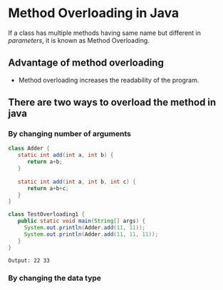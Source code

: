 # Method Overloading in Java
If a class has multiple methods having same name but different in *parameters*, it is known as Method Overloading.

## Advantage of method overloading
 - Method overloading increases the readability of the program.

## There are two ways to overload the method in java

### By changing number of arguments

```java
class Adder {  
   static int add(int a, int b) {
      return a+b;
   }
 
   static int add(int a, int b, int c) {
      return a+b+c;
   }  
}  

class TestOverloading1 {  
   public static void main(String[] args) {  
     System.out.println(Adder.add(11, 11));  
     System.out.println(Adder.add(11, 11, 11));  
   }
} 
```

`Output: 22 33`

### By changing the data type

